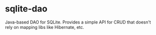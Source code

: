 # sqlite-dao
Java-based DAO for SQLite.  Provides a simple API for CRUD that doesn't rely on mapping libs like Hibernate, etc.
